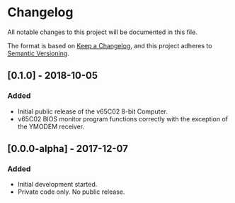 # Changelog
All notable changes to this project will be documented in this file.

The format is based on [Keep a Changelog](https://keepachangelog.com/en/1.0.0/), and this project adheres to [Semantic Versioning](https://semver.org/spec/v2.0.0.html).

## [0.1.0] - 2018-10-05
### Added
- Initial public release of the v65C02 8-bit Computer.
- v65C02 BIOS monitor program functions correctly with the exception of the YMODEM receiver.

## [0.0.0-alpha] - 2017-12-07
### Added
- Initial development started.
- Private code only. No public release.